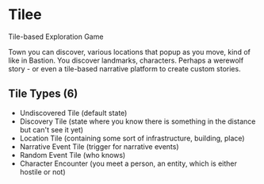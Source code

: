 # Tilee
Tile-based Exploration Game

Town you can discover, various locations that popup as you move, kind of like in Bastion. You discover landmarks, characters.
Perhaps a werewolf story - or even a tile-based narrative platform to create custom stories.

## Tile Types (6)

- Undiscovered Tile (default state)
- Discovery Tile (state where you know there is something in the distance but can't see it yet)
- Location Tile (containing some sort of infrastructure, building, place)
- Narrative Event Tile (trigger for narrative events)
- Random Event Tile (who knows)
- Character Encounter (you meet a person, an entity, which is either hostile or not)


